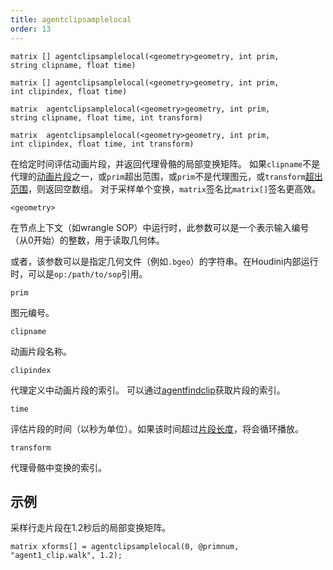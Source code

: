 ```yaml
---
title: agentclipsamplelocal
order: 13
---
```

`matrix [] agentclipsamplelocal(<geometry>geometry, int prim, string clipname, float time)`

`matrix [] agentclipsamplelocal(<geometry>geometry, int prim, int clipindex, float time)`

`matrix  agentclipsamplelocal(<geometry>geometry, int prim, string clipname, float time, int transform)`

`matrix  agentclipsamplelocal(<geometry>geometry, int prim, int clipindex, float time, int transform)`

在给定时间评估动画片段，并返回代理骨骼的局部变换矩阵。
如果`clipname`不是代理的[动画片段](./agentclipcatalog "返回已加载到代理图元的所有动画片段")之一，或`prim`超出范围，或`prim`不是代理图元，或`transform`[超出范围](./agenttransformcount "返回代理图元骨骼中的变换数量")，则返回空数组。
对于采样单个变换，`matrix`签名比`matrix[]`签名更高效。

`<geometry>`

在节点上下文（如wrangle SOP）中运行时，此参数可以是一个表示输入编号（从0开始）的整数，用于读取几何体。

或者，该参数可以是指定几何文件（例如`.bgeo`）的字符串。在Houdini内部运行时，可以是`op:/path/to/sop`引用。

`prim`

图元编号。

`clipname`

动画片段名称。

`clipindex`

代理定义中动画片段的索引。
可以通过[agentfindclip](./agentfindclip "查找代理定义中动画片段的索引")获取片段的索引。

`time`

评估片段的时间（以秒为单位）。如果该时间超过[片段长度](./agentcliplength "返回代理动画片段的长度（秒）")，将会循环播放。

`transform`

代理骨骼中变换的索引。

## 示例

采样行走片段在1.2秒后的局部变换矩阵。

```vex
matrix xforms[] = agentclipsamplelocal(0, @primnum, "agent1_clip.walk", 1.2);

```
